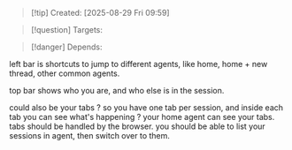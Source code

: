 
>[!tip] Created: [2025-08-29 Fri 09:59]

>[!question] Targets: 

>[!danger] Depends: 

left bar is shortcuts to jump to different agents, like home, home + new thread, other common agents.

top bar shows who you are, and who else is in the session.

could also be your tabs ?
so you have one tab per session, and inside each tab you can see what's happening ?
your home agent can see your tabs.
tabs should be handled by the browser.  you should be able to list your sessions in agent, then switch over to them.